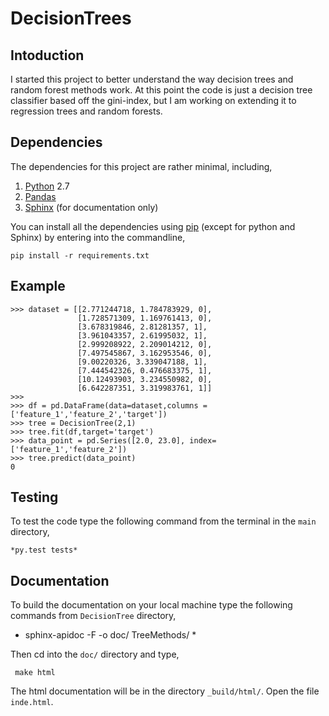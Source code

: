 # DecisionTrees


## Intoduction
I started this project to better understand the way decision trees and random forest methods work.  At this point the code is just a decision tree classifier based off the gini-index, but I am working on extending it to regression trees and random forests.

## Dependencies
The dependencies for this project are rather minimal, including,

1. <a href="https://www.python.org/">Python</a> 2.7
2. <a href="http://pandas.pydata.org/">Pandas</a>
3. <a href="http://www.sphinx-doc.org/en/stable/">Sphinx</a> (for documentation only)

You can install all the dependencies using <a href="https://pip.pypa.io/en/stable/">pip</a> (except for python and Sphinx) by entering into the commandline,

	pip install -r requirements.txt


## Example

	>>> dataset = [[2.771244718, 1.784783929, 0],
			       [1.728571309, 1.169761413, 0],
			       [3.678319846, 2.81281357, 1],
			       [3.961043357, 2.61995032, 1],
			       [2.999208922, 2.209014212, 0],
			       [7.497545867, 3.162953546, 0],
			       [9.00220326, 3.339047188, 1],
			       [7.444542326, 0.476683375, 1],
			       [10.12493903, 3.234550982, 0],
			       [6.642287351, 3.319983761, 1]]
	>>> 
	>>> df = pd.DataFrame(data=dataset,columns =['feature_1','feature_2','target'])
	>>> tree = DecisionTree(2,1)
	>>> tree.fit(df,target='target')
	>>> data_point = pd.Series([2.0, 23.0], index=['feature_1','feature_2'])
	>>> tree.predict(data_point)
	0

## Testing
To test the code type the following command from the terminal in the <code>main</code> directory,

	*py.test tests*

## Documentation

To build the documentation on your local machine type the following commands from <code>DecisionTree</code> directory,

* sphinx-apidoc -F -o doc/ TreeMethods/ *

Then cd into the <code>doc/</code> directory and type,

<code> make html </code>

The html documentation will be in the directory <code>_build/html/</code>.  Open the file <code>inde.html</code>.

